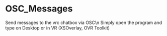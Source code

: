 # OSC_Messages
Send messages to the vrc chatbox via OSC\n
Simply open the program and type on Desktop or in VR (XSOverlay, OVR Toolkit)
